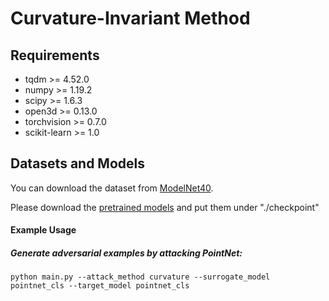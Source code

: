 # Curvature-Invariant Method
## Requirements

* tqdm >= 4.52.0
* numpy >= 1.19.2
* scipy >= 1.6.3
* open3d >= 0.13.0
* torchvision >= 0.7.0
* scikit-learn >= 1.0

## Datasets and Models

You can download the dataset from [ModelNet40](https://shapenet.cs.stanford.edu/media/modelnet40_normal_resampled.zip).

Please download the [pretrained models](https://drive.google.com/file/d/1L25i0l6L_b1Vw504WQR8-Z0oh2FJA0G9/view?usp=sharing) and put them under "./checkpoint"


#### Example Usage

##### Generate adversarial examples by attacking PointNet:

```
python main.py --attack_method curvature --surrogate_model pointnet_cls --target_model pointnet_cls
```
